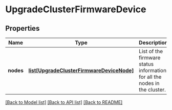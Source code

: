 # UpgradeClusterFirmwareDevice

## Properties
Name | Type | Description | Notes
------------ | ------------- | ------------- | -------------
**nodes** | [**list[UpgradeClusterFirmwareDeviceNode]**](UpgradeClusterFirmwareDeviceNode.md) | List of the firmware status information for all the nodes in the cluster. | [optional] 

[[Back to Model list]](../README.md#documentation-for-models) [[Back to API list]](../README.md#documentation-for-api-endpoints) [[Back to README]](../README.md)



